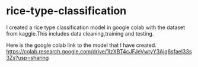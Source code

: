 # rice-type-classification
I created a rice type classification model in google colab with the dataset from kaggle.This includes data cleaning,training and testing.

Here is the google colab link to the model that I have created.
https://colab.research.google.com/drive/1IzXBT4cJFJeVwtyY3Ajq6sfael33s3Zs?usp=sharing
